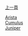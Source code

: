 [上一頁](https://jian-hong-wu.github.io/blog/)

[Arista](https://jian-hong-wu.github.io/blog/user_manual/Arista_EOS-4.26.1F-Manual.pdf)  
[Cumulus](https://jian-hong-wu.github.io/blog/user_manual/Cumulus/)  
[Juniper](https://jian-hong-wu.github.io/blog/user_manual/Juniper/)
